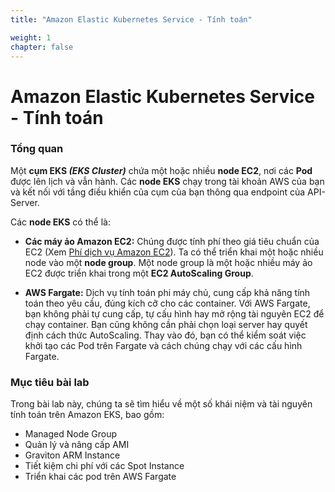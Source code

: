 ```yaml
---
title: "Amazon Elastic Kubernetes Service - Tính toán"

weight: 1
chapter: false
---
```


# Amazon Elastic Kubernetes Service - Tính toán

### Tổng quan

Một **cụm EKS _(EKS Cluster)_** chứa một hoặc nhiều **node EC2**, nơi các **Pod** được lên lịch và vẫn hành. Các **node EKS** chạy trong tài khoản AWS của bạn và kết nối với tầng điều khiển của cụm của bạn thông qua endpoint của API-Server.

Các **node EKS** có thể là:

- **Các máy ảo Amazon EC2:** Chúng được tính phí theo giá tiêu chuẩn của EC2 (Xem [Phí dịch vụ Amazon EC2](https://aws.amazon.com/ec2/pricing/)). Ta có thể triển khai một hoặc nhiều node vào một **node group**. Một node group là một hoặc nhiều máy ảo EC2 được triển khai trong một **EC2 AutoScaling Group**.

- **AWS Fargate:** Dịch vụ tính toán phi máy chủ, cung cấp khả năng tính toán theo yêu cầu, đúng kích cỡ cho các container. Với AWS Fargate, bạn không phải tự cung cấp, tự cấu hình hay mở rộng tài nguyên EC2 để chạy container. Bạn cũng không cần phải chọn loại server hay quyết định cách thức AutoScaling. Thay vào đó, bạn có thể kiểm soát việc khởi tạo các Pod trên Fargate và cách chúng chạy với các cấu hình Fargate.

### Mục tiêu bài lab
Trong bài lab này, chúng ta sẽ tìm hiểu về một số khái niệm và tài nguyên tính toán trên Amazon EKS, bao gồm:

- Managed Node Group
- Quản lý và nâng cấp AMI
- Graviton ARM Instance
- Tiết kiệm chi phí với các Spot Instance
- Triển khai các pod trên AWS Fargate